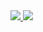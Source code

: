 <tr style="border: none !important;">
  <td style="border: none !important;">
    <a href="https://s757129.github.io">
      <img src="https://github-readme-stats.vercel.app/api?username=s757129&hide_title=true&hide_border=true&show_icons=true&include_all_commits=true&line_height=21&bg_color=0,EC6C6C,FFD479,FFFC79,73FA79&theme=graywhite&locale=cn" />
    </a>
  </td>
  <td style="border: none !important;">
    <a href="https://s757129.github.io">
      <img src="https://github-readme-stats.vercel.app/api/top-langs/?username=s757129&hide_title=true&hide_border=true&layout=compact&bg_color=0,73FA79,73FDFF,D783FF&theme=graywhite&locale=cn" />
    </a>
  </td>
</tr>
